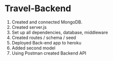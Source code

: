 # Travel-Backend


1. Created and connected MongoDB.
3. Created server.js
4. Set up all dependencies, database, middleware 
5. Created routes / schema / seed
6. Deployed Back-end app to heroku
7. Added second model
8. Using Postman created Backend API
